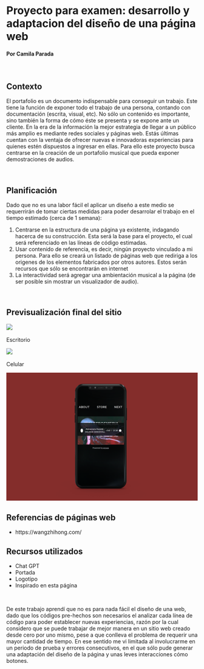 <html>
    <body>
        <h1> Proyecto para examen: desarrollo y adaptacion del diseño de una página web </h1>
        <!-- Buscar en "How to" de W3 -->
        <h4> Por Camila Parada </h4>
        <br>
        <h2> Contexto </h2>
          <p> El portafolio es un documento indispensable para conseguir un trabajo. Este tiene la función de exponer todo el trabajo de una persona, contando con documentación (escrita, visual, etc). No sólo un contenido es importante, sino también la forma de cómo éste se presenta y se expone ante un cliente. En la era de la información la mejor estrategia de llegar a un público más amplio es mediante redes sociales y páginas web. Estás últimas cuentan con la ventaja de ofrecer nuevas e innovadoras experiencias para quienes estén dispuestos a ingresar en ellas.  Para ello este proyecto busca centrarse en la creación de un portafolio musical que pueda exponer demostraciones de audios. </p>
        <br>
        <h2> Planificación </h2>
          <p> Dado que no es una labor fácil el aplicar un diseño a este medio se requerrirán de tomar ciertas medidas para poder desarrolar el trabajo en el tiempo estimado (cerca de 1 semana):</p>
        <ol>
         <li> Centrarse en la estructura de una página ya existente, indagando hacerca de su construcción. Esta será la base para el proyecto, el cual será referenciado en las líneas de código estimadas.</li>
         <li> Usar contenido de referencia, es decir, ningún proyecto vinculado a mi persona. Para ello se creará un listado de páginas web que rediriga a los origenes de los elementos fabricados por otros autores. Estos serán recursos que sólo se encontrarán en internet </li>
         <li>La interactividad será agregar una ambientación musical a la página (de ser posible sin mostrar un visualizador de audio).</li>
        </ol>
        <br>
        <h2> Previsualización final del sitio </h2>
          <img src= "./previsualizaciones/Your-work (1).gif">
           <p> Escritorio </p>
          <img src= "./previsualizaciones/Previsualizacion-computador.png">
           <p> Celular </p>
          <img src= "./previsualizaciones/Previsualizacion-telefono.png">
        <br>
        <h2> Referencias de páginas web </h2>
        <ul>
         <li> https://wangzhihong.com/ </li>
         </ul>  
        <h2> Recursos utilizados </h2>
         <ul>
            <li><a link="https://chat.openai.com/share/6a2dee92-3966-4e61-8fa1-ba324cfa133f"> Chat GPT</li> 
            <li><a link="https://twitter.com/0TL_/media"> Portada </li>
            <li><a link="https://tatsdesign.com/Alstroemeria-Records"> Logotipo </li>    
            <li><a link="https://alst.net/"> Inspirado en esta página </li>    
         </ul>
        <br>
        <p> De este trabajo aprendí que no es para nada fácil el diseño de una web, dado que los códigos pre-hechos son necesarios el analizar cada línea de código para poder establecer nuevas experiencias, razón por la cual considero que se puede trabajar de mejor manera en un sitio web creado desde cero por uno mismo, pese a que conlleva el problema de requerir una mayor cantidad de tiempo. En ese sentido me vi limitada al involucrarme en un periodo de prueba y errores consecutivos, en el que sólo pude generar una adaptación del diseño de la página y unas leves interacciones cómo botones.</p>
    </body>
</html>
